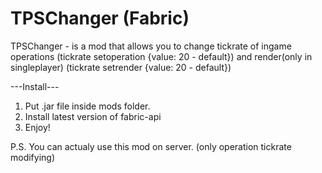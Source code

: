 # TPSChanger (Fabric)
TPSChanger - is a mod that allows you to change tickrate of ingame operations (tickrate setoperation {value: 20 - default}) 
and render(only in singleplayer) (tickrate setrender {value: 20 - default})

---Install---
1) Put .jar file inside mods folder.
2) Install latest version of fabric-api
3) Enjoy!

P.S. You can actualy use this mod on server. (only operation tickrate modifying)
